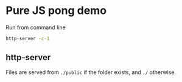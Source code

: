 # Pure JS pong demo

Run from command line

```sh
http-server -c-1
```

## http-server

Files are served from `./public` if the folder exists, and `./` otherwise.
